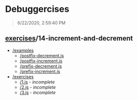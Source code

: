 # Debuggercises 

> 6/22/2020, 2:59:40 PM 

## [exercises](../README.md)/14-increment-and-decrement 

- [/examples](./examples/README.md)
  - [/postfix-decrement.js](./examples/README.md#postfix-decrementjs)  
  - [/postfix-increment.js](./examples/README.md#postfix-incrementjs)  
  - [/prefix-decrement.js](./examples/README.md#prefix-decrementjs)  
  - [/prefix-increment.js](./examples/README.md#prefix-incrementjs)  
- [/exercises](./exercises/README.md)
  - [/1.js](./exercises/README.md#1js) - _incomplete_ 
  - [/2.js](./exercises/README.md#2js) - _incomplete_ 
  - [/3.js](./exercises/README.md#3js) - _incomplete_ 
